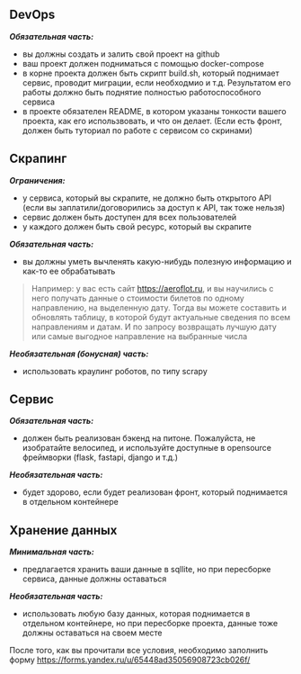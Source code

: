 ## DevOps

___Обязательная часть:___
- вы должны создать и залить свой проект на github
- ваш проект должен подниматься с помощью docker-compose
- в корне проекта должен быть скрипт build.sh, который поднимает сервис, проводит миграции, если необходмио и т.д. Результатом его работы должно быть поднятие полностью работоспособного сервиса
- в проекте обязателен README, в котором указаны тонкости вашего проекта, как его использвовать, и что он делает. (Если есть фронт, должен быть туториал по работе с сервисом со скринами)

## Скрапинг

___Ограничения:___
- у сервиса, который вы скрапите, не должно быть открытого API (если вы заплатили/договорились за доступ к API, так тоже нельзя)
- сервис должен быть доступен для всех пользователей
- у каждого должен быть свой ресурс, который вы скрапите

___Обязательная часть:___
- вы должны уметь вычленять какую-нибудь полезную информацию и как-то ее обрабатывать
>Например: у вас есть сайт https://aeroflot.ru, и вы научились с него получать данные о стоимости билетов по одному направлению, на выделенную дату. Тогда вы можете составить и обновлять таблицу, в которой будут актуальные сведения по всем направлениям и датам. И по запросу возвращать лучшую дату или самые выгодное направление на выбранные числа

___Необязательная (бонусная) часть:___
- использовать краулинг роботов, по типу scrapy

## Сервис

___Обязательная часть:___
- должен быть реализован бэкенд на питоне. Пожалуйста, не изобратайте велосипед, и используйте доступные в opensource фреймворки (flask, fastapi, django и т.д.)

___Необязательная часть:___
- будет здорово, если будет реализован фронт, который поднимается в отдельном контейнере

## Хранение данных

___Минимальная часть:___
- предлагается хранить ваши данные в sqllite, но при пересборке сервиса, данные должны оставаться

___Необязательная часть:___
- использовать любую базу данных, которая поднимается в отдельном контейнере, но при пересборке проекта, данные тоже должны оставаться на своем месте

После того, как вы прочитали все условия, необходимо заполнить форму https://forms.yandex.ru/u/65448ad35056908723cb026f/
